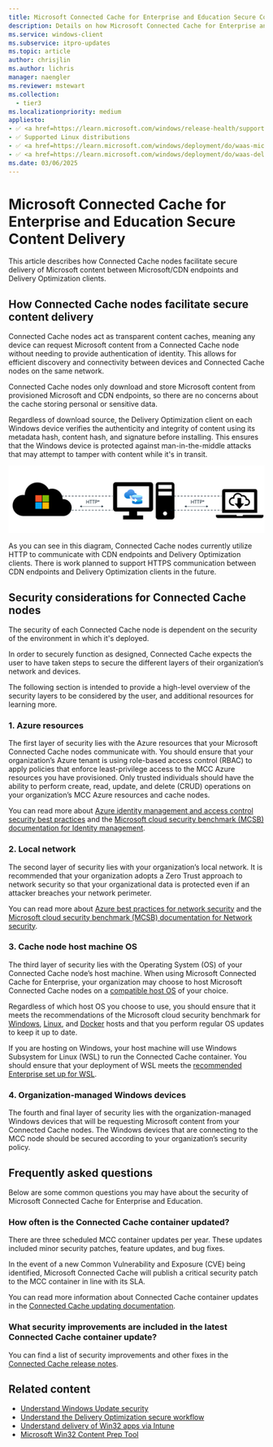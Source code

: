 ```yaml
---
title: Microsoft Connected Cache for Enterprise and Education Secure Content Delivery
description: Details on how Microsoft Connected Cache for Enterprise and Education securely delivers content to requesting Delivery Optimization clients.
ms.service: windows-client
ms.subservice: itpro-updates
ms.topic: article
author: chrisjlin
ms.author: lichris
manager: naengler
ms.reviewer: mstewart
ms.collection:
  - tier3
ms.localizationpriority: medium
appliesto:
- ✅ <a href=https://learn.microsoft.com/windows/release-health/supported-versions-windows-client target=_blank>Windows 11</a>
- ✅ Supported Linux distributions
- ✅ <a href=https://learn.microsoft.com/windows/deployment/do/waas-microsoft-connected-cache target=_blank>Microsoft Connected Cache for Enterprise</a>	
- ✅ <a href=https://learn.microsoft.com/windows/deployment/do/waas-delivery-optimization target=_blank>Delivery Optimization</a>
ms.date: 03/06/2025
---
```


# Microsoft Connected Cache for Enterprise and Education Secure Content Delivery

This article describes how Connected Cache nodes facilitate secure delivery of Microsoft content between Microsoft/CDN endpoints and Delivery Optimization clients.

## How Connected Cache nodes facilitate secure content delivery

Connected Cache nodes act as transparent content caches, meaning any device can request Microsoft content from a Connected Cache node without needing to provide authentication of identity. This allows for efficient discovery and connectivity between devices and Connected Cache nodes on the same network.

Connected Cache nodes only download and store Microsoft content from provisioned Microsoft and CDN endpoints, so there are no concerns about the cache storing personal or sensitive data.

Regardless of download source, the Delivery Optimization client on each Windows device verifies the authenticity and integrity of content using its metadata hash, content hash, and signature before installing. This ensures that the Windows device is protected against man-in-the-middle attacks that may attempt to tamper with content while it's in transit.

![Diagram of content delivery between CDN, cache node, and DO client](images/mcc-ent-secure-content-delivery-diagram.png)

As you can see in this diagram, Connected Cache nodes currently utilize HTTP to communicate with CDN endpoints and Delivery Optimization clients. There is work planned to support HTTPS communication between CDN endpoints and Delivery Optimization clients in the future.

## Security considerations for Connected Cache nodes

The security of each Connected Cache node is dependent on the security of the environment in which it's deployed.

In order to securely function as designed, Connected Cache expects the user to have taken steps to secure the different layers of their organization’s network and devices.

The following section is intended to provide a high-level overview of the security layers to be considered by the user, and additional resources for learning more.

### 1. Azure resources

The first layer of security lies with the Azure resources that your Microsoft Connected Cache nodes communicate with. You should ensure that your organization’s Azure tenant is using role-based access control (RBAC) to apply policies that enforce least-privilege access to the MCC Azure resources you have provisioned. Only trusted individuals should have the ability to perform create, read, update, and delete (CRUD) operations on your organization’s MCC Azure resources and cache nodes.

You can read more about [Azure identity management and access control security best practices](/azure/security/fundamentals/identity-management-best-practices) and the [Microsoft cloud security benchmark (MCSB) documentation for Identity management](/security/benchmark/azure/mcsb-network-security).

### 2. Local network

The second layer of security lies with your organization’s local network. It is recommended that your organization adopts a Zero Trust approach to network security so that your organizational data is protected even if an attacker breaches your network perimeter.

You can read more about [Azure best practices for network security](/azure/security/fundamentals/network-best-practices) and the [Microsoft cloud security benchmark (MCSB) documentation for Network security](/security/benchmark/azure/mcsb-network-security).

### 3. Cache node host machine OS

The third layer of security lies with the Operating System (OS) of your Connected Cache node’s host machine. When using Microsoft Connected Cache for Enterprise, your organization may choose to host Microsoft Connected Cache nodes on a [compatible host OS](mcc-ent-prerequisites.md) of your choice.

Regardless of which host OS you choose to use, you should ensure that it meets the recommendations of the Microsoft cloud security benchmark for [Windows](/azure/governance/policy/samples/guest-configuration-baseline-windows), [Linux](/azure/governance/policy/samples/guest-configuration-baseline-linux), and [Docker](/azure/governance/policy/samples/guest-configuration-baseline-docker) hosts and that you perform regular OS updates to keep it up to date.

If you are hosting on Windows, your host machine will use Windows Subsystem for Linux (WSL) to run the Connected Cache container. You should ensure that your deployment of WSL meets the [recommended Enterprise set up for WSL](/windows/wsl/enterprise).

### 4. Organization-managed Windows devices

The fourth and final layer of security lies with the organization-managed Windows devices that will be requesting Microsoft content from your Connected Cache nodes. The Windows devices that are connecting to the MCC node should be secured according to your organization’s security policy.

## Frequently asked questions

Below are some common questions you may have about the security of Microsoft Connected Cache for Enterprise and Education.

### How often is the Connected Cache container updated?

There are three scheduled MCC container updates per year. These updates included minor security patches, feature updates, and bug fixes.

In the event of a new Common Vulnerability and Exposure (CVE) being identified, Microsoft Connected Cache will publish a critical security patch to the MCC container in line with its SLA.

You can read more information about Connected Cache container updates in the [Connected Cache updating documentation](mcc-ent-update-cache-node.md).

### What security improvements are included in the latest Connected Cache container update?

You can find a list of security improvements and other fixes in the [Connected Cache release notes](mcc-ent-release-notes.md).

## Related content

- [Understand Windows Update security](/windows/deployment/update/windows-update-security)
- [Understand the Delivery Optimization secure workflow](delivery-optimization-workflow.md)
- [Understand delivery of Win32 apps via Intune](/troubleshoot/mem/intune/app-management/develop-deliver-working-win32-app-via-intune#the-flow-behind-delivery-of-a-win32-app-to-the-client)
- [Microsoft Win32 Content Prep Tool](https://github.com/Microsoft/Microsoft-Win32-Content-Prep-Tool)
